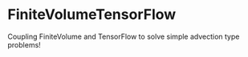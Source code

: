 # FiniteVolumeTensorFlow
Coupling FiniteVolume and TensorFlow to solve simple advection type problems!

